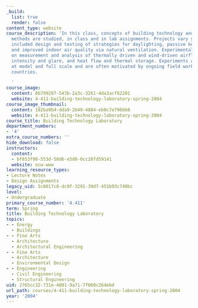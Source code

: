 ```yaml
---
_build:
  list: true
  render: false
content_type: website
course_description: 'In this class, concepts of building technology and experimental
  methods are studied, in class and in lab assignments. Projects vary yearly and have
  included design and testing of strategies for daylighting, passive heating and cooling,
  and improved indoor air quality via natural ventilation. Experimental methods focus
  on measurement and analysis of thermally driven and wind-driven airflows, lighting
  intensity and glare, and heat flow and thermal storage. Experiments are conducted
  at model and full scale and are often motivated by ongoing field work in developing
  countries.

  '
course_image:
  content: 8b799287-543b-2a3c-3261-4da3acf62201
  website: 4-411-building-technology-laboratory-spring-2004
course_image_thumbnail:
  content: 182ba9b4-dda9-2b49-4884-eb0c7e796bb8
  website: 4-411-building-technology-laboratory-spring-2004
course_title: Building Technology Laboratory
department_numbers:
- '4'
extra_course_numbers: ''
hide_download: false
instructors:
  content:
  - bf853f90-553d-58d6-e5d0-0cc28fd59141
  website: ocw-www
learning_resource_types:
- Lecture Notes
- Design Assignments
legacy_uid: 5c8017c8-dc9f-3291-39d7-451b93c740bc
level:
- Undergraduate
primary_course_number: '4.411'
term: Spring
title: Building Technology Laboratory
topics:
- - Energy
  - Buildings
- - Fine Arts
  - Architecture
  - Architectural Engineering
- - Fine Arts
  - Architecture
  - Environmental Design
- - Engineering
  - Civil Engineering
  - Structural Engineering
uid: 2765cc32-731e-4081-9a71-7f068c264ebd
url_path: courses/4-411-building-technology-laboratory-spring-2004
year: '2004'
---
```

